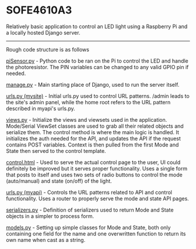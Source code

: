 # SOFE4610A3
Relatively basic application to control an LED light using a Raspberry Pi and a locally hosted Django server.

---

Rough code structure is as follows

[piSensor.py](piSensor.py) - Python code to be ran on the Pi to control the LED and handle the photoresistor. The PIN variables can be changed to any valid GPIO pin if needed.

[manage.py](/mysite/manage.py) - Main starting place of Django, used to run the server itself.

[urls.py (mysite)](/mysite/mysite/urls.py) - Initial urls.py used to control URL patterns. /admin leads to the site's admin panel, while the home root refers to the URL pattern described in myapi's urls.py.

[views.py](/mysite/myapi/views.py) - Initialize the views and viewsets used in the application. Mode/Serial ViewSet classes are used to grab all their related objects and serialize them. 
The control method is where the main logic is handled. It initializes the auth needed for the API, and updates the API if the request contains POST variables.
Context is then pulled from the first Mode and State then served to the control template.

[control.html](/mysite/myapi/templates/myapi) - Used to serve the actual control page to the user, UI could definitely be improved but it serves proper functionality. Uses a single form that posts to itself and uses two sets of radio buttons to control the mode (auto/manual) and state (on/off) of the light.

[urls.py (myapi)](/mysite/myapi/urls.py) - Controls the URL patterns related to API and control functionality. Uses a router to properly serve the mode and state API pages.

[serializers.py](/mysite/myapi/serializers.py) - Definition of serializers used to return Mode and State objects in a simpler to process form.

[models.py](/mysite/myapi/models.py) - Setting up simple classes for Mode and State, both only containing one field for the name and one overwritten function to return its own name when cast as a string.
